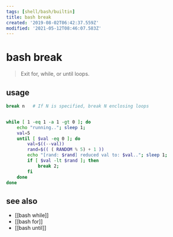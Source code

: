 ```yaml
---
tags: [shell/bash/builtin]
title: bash break
created: '2019-08-02T06:42:37.559Z'
modified: '2021-05-12T08:46:07.583Z'
---
```


# bash break

> Exit for, while, or until loops.

## usage
```sh
break n   # If N is specified, break N enclosing loops


while [ 1 -eq 1 -a 1 -gt 0 ]; do
	echo "running.."; sleep 1;
	val=5
	until [ $val -eq 0 ]; do
		val=$((--val))
		rand=$(( ( RANDOM % 5) + 1 ))
		echo "[rand: $rand] reduced val to: $val.."; sleep 1;
		if [ $val -lt $rand ]; then
			break 2;
		fi
	done
done
```

## see also
- [[bash while]]
- [[bash for]]
- [[bash until]]
